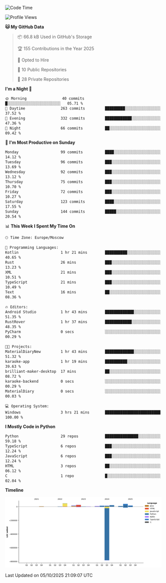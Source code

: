 <!--START_SECTION:waka-->
![Code Time](http://img.shields.io/badge/Code%20Time-830%20hrs%2030%20mins-blue)

![Profile Views](http://img.shields.io/badge/Profile%20Views-1-blue)

**🐱 My GitHub Data** 

> 📦 66.8 kB Used in GitHub's Storage 
 > 
> 🏆 155 Contributions in the Year 2025
 > 
> 💼 Opted to Hire
 > 
> 📜 10 Public Repositories 
 > 
> 🔑 28 Private Repositories 
 > 
**I'm a Night 🦉** 

```text
🌞 Morning                40 commits          █░░░░░░░░░░░░░░░░░░░░░░░░   05.71 % 
🌆 Daytime                263 commits         █████████░░░░░░░░░░░░░░░░   37.52 % 
🌃 Evening                332 commits         ████████████░░░░░░░░░░░░░   47.36 % 
🌙 Night                  66 commits          ██░░░░░░░░░░░░░░░░░░░░░░░   09.42 % 
```
📅 **I'm Most Productive on Sunday** 

```text
Monday                   99 commits          ████░░░░░░░░░░░░░░░░░░░░░   14.12 % 
Tuesday                  96 commits          ███░░░░░░░░░░░░░░░░░░░░░░   13.69 % 
Wednesday                92 commits          ███░░░░░░░░░░░░░░░░░░░░░░   13.12 % 
Thursday                 75 commits          ███░░░░░░░░░░░░░░░░░░░░░░   10.70 % 
Friday                   72 commits          ███░░░░░░░░░░░░░░░░░░░░░░   10.27 % 
Saturday                 123 commits         ████░░░░░░░░░░░░░░░░░░░░░   17.55 % 
Sunday                   144 commits         █████░░░░░░░░░░░░░░░░░░░░   20.54 % 
```


📊 **This Week I Spent My Time On** 

```text
🕑︎ Time Zone: Europe/Moscow

💬 Programming Languages: 
Kotlin                   1 hr 21 mins        ██████████░░░░░░░░░░░░░░░   40.65 % 
Rust                     26 mins             ███░░░░░░░░░░░░░░░░░░░░░░   13.23 % 
XML                      21 mins             ███░░░░░░░░░░░░░░░░░░░░░░   10.51 % 
TypeScript               21 mins             ███░░░░░░░░░░░░░░░░░░░░░░   10.49 % 
Text                     16 mins             ██░░░░░░░░░░░░░░░░░░░░░░░   08.36 % 

🔥 Editors: 
Android Studio           1 hr 43 mins        █████████████░░░░░░░░░░░░   51.35 % 
RustRover                1 hr 37 mins        ████████████░░░░░░░░░░░░░   48.35 % 
PyCharm                  0 secs              ░░░░░░░░░░░░░░░░░░░░░░░░░   00.29 % 

🐱‍💻 Projects: 
MaterialDiaryNew         1 hr 43 mins        █████████████░░░░░░░░░░░░   51.32 % 
karaoke-app              1 hr 19 mins        ██████████░░░░░░░░░░░░░░░   39.63 % 
brilliant-maker-desktop  17 mins             ██░░░░░░░░░░░░░░░░░░░░░░░   08.72 % 
karaoke-backend          0 secs              ░░░░░░░░░░░░░░░░░░░░░░░░░   00.29 % 
MaterialDiary            0 secs              ░░░░░░░░░░░░░░░░░░░░░░░░░   00.03 % 

💻 Operating System: 
Windows                  3 hrs 21 mins       █████████████████████████   100.00 % 
```

**I Mostly Code in Python** 

```text
Python                   29 repos            ███████████████░░░░░░░░░░   59.18 % 
TypeScript               6 repos             ███░░░░░░░░░░░░░░░░░░░░░░   12.24 % 
JavaScript               6 repos             ███░░░░░░░░░░░░░░░░░░░░░░   12.24 % 
HTML                     3 repos             ██░░░░░░░░░░░░░░░░░░░░░░░   06.12 % 
C                        1 repo              █░░░░░░░░░░░░░░░░░░░░░░░░   02.04 % 
```



**Timeline**

![Lines of Code chart](https://raw.githubusercontent.com/adlemx/adlemx/main/assets/bar_graph.png)


 Last Updated on 05/10/2025 21:09:07 UTC
<!--END_SECTION:waka-->
